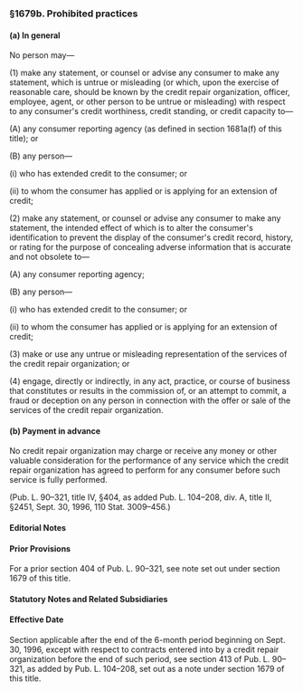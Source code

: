 ### §1679b. Prohibited practices ###

#### (a) In general ####

No person may—

(1) make any statement, or counsel or advise any consumer to make any statement, which is untrue or misleading (or which, upon the exercise of reasonable care, should be known by the credit repair organization, officer, employee, agent, or other person to be untrue or misleading) with respect to any consumer's credit worthiness, credit standing, or credit capacity to—

(A) any consumer reporting agency (as defined in section 1681a(f) of this title); or

(B) any person—

(i) who has extended credit to the consumer; or

(ii) to whom the consumer has applied or is applying for an extension of credit;

(2) make any statement, or counsel or advise any consumer to make any statement, the intended effect of which is to alter the consumer's identification to prevent the display of the consumer's credit record, history, or rating for the purpose of concealing adverse information that is accurate and not obsolete to—

(A) any consumer reporting agency;

(B) any person—

(i) who has extended credit to the consumer; or

(ii) to whom the consumer has applied or is applying for an extension of credit;

(3) make or use any untrue or misleading representation of the services of the credit repair organization; or

(4) engage, directly or indirectly, in any act, practice, or course of business that constitutes or results in the commission of, or an attempt to commit, a fraud or deception on any person in connection with the offer or sale of the services of the credit repair organization.

#### (b) Payment in advance ####

No credit repair organization may charge or receive any money or other valuable consideration for the performance of any service which the credit repair organization has agreed to perform for any consumer before such service is fully performed.

(Pub. L. 90–321, title IV, §404, as added Pub. L. 104–208, div. A, title II, §2451, Sept. 30, 1996, 110 Stat. 3009–456.)

#### **Editorial Notes** ####

#### Prior Provisions ####

For a prior section 404 of Pub. L. 90–321, see note set out under section 1679 of this title.

#### **Statutory Notes and Related Subsidiaries** ####

#### Effective Date ####

Section applicable after the end of the 6-month period beginning on Sept. 30, 1996, except with respect to contracts entered into by a credit repair organization before the end of such period, see section 413 of Pub. L. 90–321, as added by Pub. L. 104–208, set out as a note under section 1679 of this title.